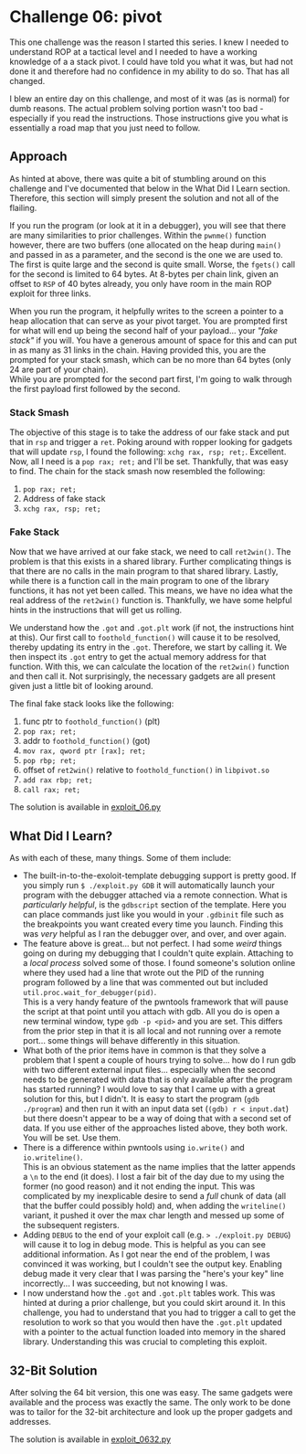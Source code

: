 # Challenge 06: pivot

This one challenge was the reason I started this series. I knew I needed to 
understand ROP at a tactical level and I needed to have a working knowledge of a 
a stack pivot. I could have told you what it was, but had not done it and 
therefore had no confidence in my ability to do so. That has all changed.

I blew an entire day on this challenge, and most of it was (as is normal) for 
dumb reasons. The actual problem solving portion wasn't too bad - especially if 
you read the instructions. Those instructions give you what is essentially a 
road map that you just need to follow.

## Approach

As hinted at above, there was quite a bit of stumbling around on this challenge 
and I've documented that below in the What Did I Learn section. Therefore, this 
section will simply present the solution and not all of the flailing.

If you run the program (or look at it in a debugger), you will see that there 
are many similarities to prior challenges. Within the `pwnme()` function 
however, there are two buffers (one allocated on the heap during `main()` and 
passed in as a parameter, and the second is the one we are used to. The first is 
quite large and the second is quite small. Worse, the `fgets()` call for the 
second is limited to 64 bytes. At 8-bytes per chain link, given an offset to 
`RSP` of 40 bytes already, you only have room in the main ROP exploit for three 
links.

When you run the program, it helpfully writes to the screen a pointer to a heap 
allocation that can serve as your pivot target. You are prompted first for what 
will end up being the second half of your payload...  your *"fake stack"* if you 
will.  You have a generous amount of space for this and can put in as many as 31 
links in the chain. Having provided this, you are the prompted for your stack 
smash, which can be no more than 64 bytes (only 24 are part of your chain).  
While you are prompted for the second part first, I'm going to walk through the 
first payload first followed by the second.

### Stack Smash

The objective of this stage is to take the address of our fake stack and put 
that in `rsp` and trigger a `ret`. Poking around with ropper looking for gadgets 
that will update `rsp`, I found the following: `xchg rax, rsp; ret;`. Excellent.  
Now, all I need is a `pop rax; ret;` and I'll be set. Thankfully, that was easy 
to find. The chain for the stack smash now resembled the following:

1. `pop rax; ret;`
1. Address of fake stack
1. `xchg rax, rsp; ret;`

### Fake Stack

Now that we have arrived at our fake stack, we need to call `ret2win()`. The 
problem is that this exists in a shared library. Further complicating things is 
that there are no calls in the main program to that shared library. Lastly, 
while there is a function call in the main program to one of the library
functions, it has not yet been called. This means, we have no idea what the real 
address of the `ret2win()` function is. Thankfully, we have some helpful hints 
in the instructions that will get us rolling.

We understand how the `.got` and `.got.plt` work (if not, the instructions hint 
at this). Our first call to `foothold_function()` will cause it to be resolved, 
thereby updating its entry in the `.got`. Therefore, we start by calling it. We 
then inspect its `.got` entry to get the actual memory address for that 
function. With this, we can calculate the location of the `ret2win()` function 
and then call it. Not surprisingly, the necessary gadgets are all present given 
just a little bit of looking around.

The final fake stack looks like the following:

1. func ptr to `foothold_function()` (plt)
1. `pop rax; ret;`
1. addr to `foothold_function()` (got)
1. `mov rax, qword ptr [rax]; ret;`
1. `pop rbp; ret;`
1. offset of `ret2win()` relative to `foothold_function()` in `libpivot.so`
1. `add rax rbp; ret;`
1. `call rax; ret;`

The solution is available in [exploit_06.py](exploit_06.py)


## What Did I Learn?

As with each of these, many things. Some of them include:

* The built-in-to-the-exoloit-template debugging support is pretty good. If you 
  simply run `$ ./exploit.py GDB` it will automatically launch your program with 
  the debugger attached via a remote connection. What is *particularly helpful*, 
  is the `gdbscript` section of the template. Here you can place commands just 
  like you would in your `.gdbinit` file such as the breakpoints you want 
  created every time you launch. Finding this was *very* helpful as I ran the 
  debugger over, and over, and over again.
* The feature above is great... but not perfect. I had some *weird* things going 
  on during my debugging that I couldn't quite explain. Attaching to a *local 
  process* solved some of those. I found someone's solution online where they 
  used had a line that wrote out the PID of the running program followed by a 
  line that was commented out but included `util.proc.wait_for_debugger(pid)`.  
  This is a very handy feature of the pwntools framework that will pause the 
  script at that point until you attach with gdb. All you do is open a new 
  terminal window, type `gdb -p <pid>` and you are set. This differs from the 
  prior step in that it is all local and not running over a remote port... some 
  things will behave differently in this situation.
* What both of the prior items have in common is that they solve a problem that 
  I spent a couple of hours trying to solve... how do I run gdb with two 
  different external input files... especially when the second needs to be 
  generated with data that is only available after the program has started 
  running? I would love to say that I came up with a great solution for this, 
  but I didn't. It is easy to start the program (`gdb ./program`) and then run 
  it with an input data set (`(gdb) r < input.dat`) but there doesn't appear to 
  be a way of doing that with a second set of data. If you use either of the 
  approaches listed above, they both work. You will be set. Use them.
* There is a difference within pwntools using `io.write()` and `io.writeline()`.  
  This is an obvious statement as the name implies that the latter appends a 
  `\n` to the end (it does). I lost a fair bit of the day due to my using the 
  former (no good reason) and it not ending the input. This was complicated by 
  my inexplicable desire to send a *full* chunk of data (all that the buffer 
  could possibly hold) and, when adding the `writeline()` variant, it pushed it 
  over the max char length and messed up some of the subsequent registers.
* Adding `DEBUG` to the end of your exploit call (e.g. `> ./exploit.py DEBUG`) 
  will cause it to log in debug mode. This is helpful as you can see additional 
  information. As I got near the end of the problem, I was convinced it was 
  working, but I couldn't see the output key. Enabling debug made it very clear 
  that I was parsing the "here's your key" line incorrectly... I was succeeding, 
  but not knowing I was.
* I now understand how the `.got` and `.got.plt` tables work. This was hinted at 
  during a prior challenge, but you could skirt around it. In this challenge, 
  you had to understand that you had to trigger a call to get the resolution to 
  work so that you would then have the `.got.plt` updated with a pointer to the 
  actual function loaded into memory in the shared library. Understanding this 
  was crucial to completing this exploit.
  
## 32-Bit Solution

After solving the 64 bit version, this one was easy. The same gadgets were 
available and the process was exactly the same. The only work to be done was to 
tailor for the 32-bit architecture and look up the proper gadgets and addresses.

The solution is available in [exploit_0632.py](exploit_0632.py)


